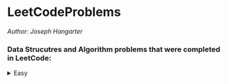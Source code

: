 # LeetCodeProblems

*Author: Joseph Hangarter*

### Data Strucutres and Algorithm problems that were completed in LeetCode:

<details>
<summary>Easy</summary>

* [Find Numbers with Even Number of Digits](https://github.com/JCode1986/LeetCodeProblems/tree/master/Easy/EvenNumberOfDigits/NumberWithEvenNumberOfDigits)
* [Running Sum of 1d Array](https://github.com/JCode1986/LeetCodeProblems/tree/master/Easy/RunningSum/RunningSumArray)
* [1365. How Many Numbers Are Smaller Than the Current Number](https://github.com/JCode1986/LeetCodeProblems/tree/master/Easy/NumbersSmallerThanCurrent/SmallerNumbers)

</details>
